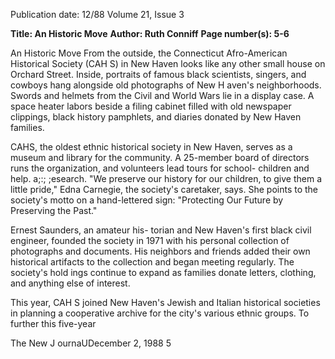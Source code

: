 Publication date: 12/88
Volume 21, Issue 3

**Title: An Historic Move**
**Author: Ruth Conniff**
**Page number(s): 5-6**

An Historic Move 
From the outside, the Connecticut 
Afro-American Historical Society 
(CAH S) in New Haven looks like any 
other small house on Orchard Street. 
Inside, 
portraits of famous black 
scientists, singers, and cowboys hang 
alongside old photographs of New 
H aven's neighborhoods. Swords and 
helmets from the Civil and World 
Wars lie in a display case. A space 
heater labors beside a filing cabinet 
filled with old newspaper clippings, 
black history pamphlets, and diaries 
donated by New Haven families. 

CAHS, the oldest ethnic historical 
society in New Haven, serves as a 
museum and 
library for the 
community. A 25-member board of 
directors runs the organization, and 
volunteers lead 
tours 
for 
school-
children and help. a;:; ;esearch. "We 
preserve our history for our children, to 
give 
them 
a 
little 
pride," 
Edna 
Carnegie, the society's caretaker, says. 
She points to the society's motto on a 
hand-lettered sign: "Protecting Our 
Future by Preserving the Past." 

Ernest Saunders, an amateur his-
torian and New Haven's first black 
civil engineer, founded the society in 
1971 with his personal collection of 
photographs and documents. 
His 
neighbors and friends added their own 
historical artifacts to the collection and 
began meeting regularly. The society's 
hold ings continue to expand as families 
donate letters, clothing, and anything 
else of interest. 

This year, CAH S joined New 
Haven's Jewish and Italian historical 
societies in planning a cooperative 
archive for the city's various ethnic 
groups. To further this five-year

The New J ournaUDecember 2, 1988 5